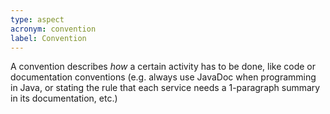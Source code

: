 ```yaml
---
type: aspect
acronym: convention
label: Convention
---
```


A convention describes _how_ a certain activity has to be done, like code or documentation conventions (e.g.
always use JavaDoc when programming in Java, or stating the rule that each service needs a 1-paragraph summary in 
its documentation, etc.)
